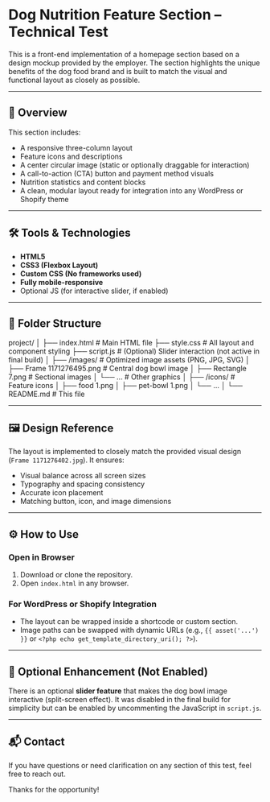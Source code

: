 # Dog Nutrition Feature Section – Technical Test

This is a front-end implementation of a homepage section based on a design mockup provided by the employer. The section highlights the unique benefits of the dog food brand and is built to match the visual and functional layout as closely as possible.

---

## 📌 Overview

This section includes:

- A responsive three-column layout
- Feature icons and descriptions
- A center circular image (static or optionally draggable for interaction)
- A call-to-action (CTA) button and payment method visuals
- Nutrition statistics and content blocks
- A clean, modular layout ready for integration into any WordPress or Shopify theme

---

## 🛠️ Tools & Technologies

- **HTML5**
- **CSS3 (Flexbox Layout)**
- **Custom CSS (No frameworks used)**
- **Fully mobile-responsive**
- Optional JS (for interactive slider, if enabled)

---

## 📂 Folder Structure

project/
│
├── index.html # Main HTML file
├── style.css # All layout and component styling
├── script.js # (Optional) Slider interaction (not active in final build)
│
├── /images/ # Optimized image assets (PNG, JPG, SVG)
│ ├── Frame 1171276495.png # Central dog bowl image
│ ├── Rectangle 7.png # Sectional images
│ └── ... # Other graphics
│
├── /icons/ # Feature icons
│ ├── food 1.png
│ ├── pet-bowl 1.png
│ └── ...
│
└── README.md # This file

---

## 🖼️ Design Reference

The layout is implemented to closely match the provided visual design (`Frame 1171276402.jpg`). It ensures:

- Visual balance across all screen sizes
- Typography and spacing consistency
- Accurate icon placement
- Matching button, icon, and image dimensions

---

## ⚙️ How to Use

### Open in Browser

1. Download or clone the repository.
2. Open `index.html` in any browser.

### For WordPress or Shopify Integration

- The layout can be wrapped inside a shortcode or custom section.
- Image paths can be swapped with dynamic URLs (e.g., `{{ asset('...') }}` or `<?php echo get_template_directory_uri(); ?>`).

---

## 🔧 Optional Enhancement (Not Enabled)

There is an optional **slider feature** that makes the dog bowl image interactive (split-screen effect). It was disabled in the final build for simplicity but can be enabled by uncommenting the JavaScript in `script.js`.

---

## 📬 Contact

If you have questions or need clarification on any section of this test, feel free to reach out.

Thanks for the opportunity!
